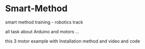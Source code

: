 # Smart-Method
smart method training - robotics track

all task about Arduino and motors ...

this 3 motor example with Installation method and video and code
